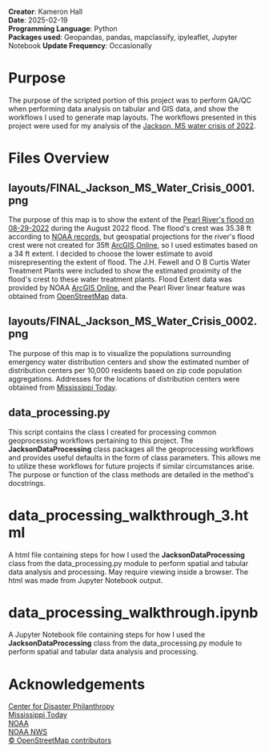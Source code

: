 **Creator**: Kameron Hall\
**Date**: 2025-02-19\
**Programming Language**: Python\
**Packages used**: Geopandas, pandas, mapclassify, ipyleaflet, Jupyter Notebook
**Update Frequency**: Occasionally

# Purpose
The purpose of the scripted portion of this project was to perform QA/QC when performing data analysis on tabular and GIS data, and show the workflows I used to generate map layouts. The workflows presented in this project were used for my analysis of the [Jackson, MS water crisis of 2022](https://disasterphilanthropy.org/disasters/jackson-mississippi-water-crisis/).
# Files Overview

## layouts/FINAL_Jackson_MS_Water_Crisis_0001.png
The purpose of this map is to show the extent of the [Pearl River's flood on 08-29-2022](https://water.noaa.gov/gauges/jacm6) during the August 2022 flood. The flood's crest was 35.38 ft according to [NOAA records](https://water.noaa.gov/gauges/jacm6), but geospatial projections for the river's flood crest were not created for 35ft [ArcGIS Online](https://www.arcgis.com/home/item.html?id=204873fab8434a34896bb7a35543d8e2), so I used estimates based on a 34 ft extent. I decided to choose the lower estimate to avoid misrepresenting the extent of flood. The J.H. Fewell and O B Curtis Water Treatment Plants were included to show the estimated proximity of the flood's crest to these water treatment plants. Flood Extent data was provided by NOAA [ArcGIS Online](https://www.arcgis.com/home/item.html?id=204873fab8434a34896bb7a35543d8e2), and the Pearl River linear feature was obtained from [OpenStreetMap](https://www.openstreetmap.org) data.

## layouts/FINAL_Jackson_MS_Water_Crisis_0002.png
The purpose of this map is to visualize the populations surrounding emergency water distribution centers and show the estimated number of distribution centers per 10,000 residents based on zip code population aggregations. Addresses for the locations of distribution centers were obtained from [Mississippi Today](https://mississippitoday.org/2022/08/30/heres-where-to-get-water-in-jackson/).

## data_processing.py
This script contains the class I created for processing common geoprocessing workflows pertaining to this project. The **JacksonDataProcessing** class packages all the geoprocessing workflows and provides useful defaults in the form of class parameters. This allows me to utilize these workflows for future projects if similar circumstances arise. The purpose or function of the class methods are detailed in the method's docstrings.

# data_processing_walkthrough_3.html
A html file containing steps for how I used the **JacksonDataProcessing** class from the data_processing.py module to perform spatial and tabular data analysis and processing. May require viewing inside a browser. The html was made from Jupyter Notebook output.
# data_processing_walkthrough.ipynb
A Jupyter Notebook file containing steps for how I used the **JacksonDataProcessing** class from the data_processing.py module to perform spatial and tabular data analysis and processing.
# Acknowledgements
[Center for Disaster Philanthropy](https://disasterphilanthropy.org/about/)\
[Mississippi Today](https://mississippitoday.org/about-us/)\
[NOAA](https://www.noaa.gov/about-our-agency)\
[NOAA NWS](https://www.weather.gov/about/)\
[© OpenStreetMap contributors](https://www.openstreetmap.org/copyright)


